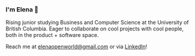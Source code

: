 ### I'm Elena 👋

Rising junior studying Business and Computer Science at the University of British Columbia. Eager to collaborate on cool projects with cool people, both in the product + software space. 

Reach me at elenaopenworld@gmail.com or via [LinkedIn](https://linkedin.com/in/guo-elena/)!




<!-- **elena-guo/elena-guo** is a ✨ _special_ ✨ repository because its `README.md` (this file) appears on your GitHub profile.

Here are some ideas to get you started: -->

<!-- - 🔭 I’m currently working on building my first ever hackathon project @ HackCamp 2022!
- 🌱 I’m currently learning basic data structures and algorithms
- 👯 I’m looking to collaborate on cool projects such as this one (hopefully)
- 🤔 I’m looking for help with summer 2023 internship opportunities
- 💬 Ask me about my journey with computer science so far
- 📫 How to reach me: 
    - Email: elenaopenworld@gmail.com
    - Linkedin: https://linkedin.com/in/guo-elena/
- 😄 Pronouns: she/her
- ⚡ Fun fact: I was born in Montreal! But now I live in Vancouver :) -->
